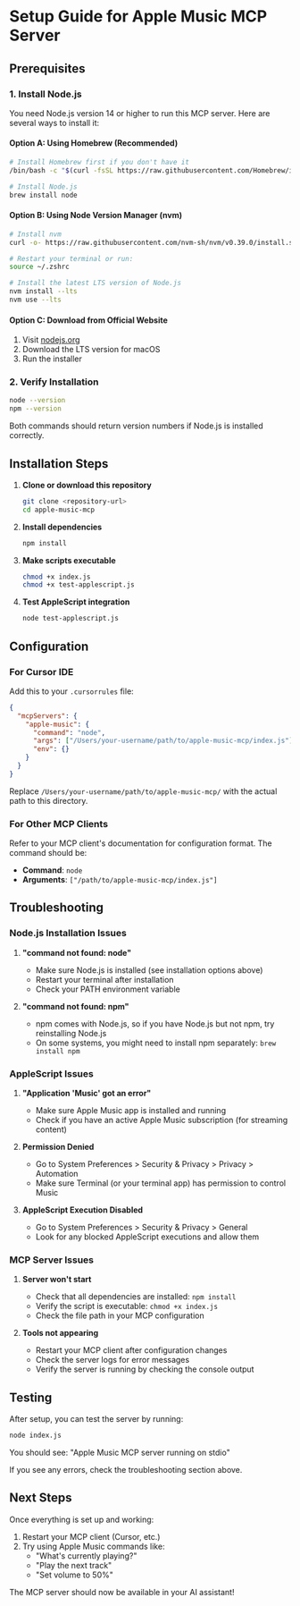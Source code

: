 # Setup Guide for Apple Music MCP Server

## Prerequisites

### 1. Install Node.js

You need Node.js version 14 or higher to run this MCP server. Here are several ways to install it:

#### Option A: Using Homebrew (Recommended)
```bash
# Install Homebrew first if you don't have it
/bin/bash -c "$(curl -fsSL https://raw.githubusercontent.com/Homebrew/install/HEAD/install.sh)"

# Install Node.js
brew install node
```

#### Option B: Using Node Version Manager (nvm)
```bash
# Install nvm
curl -o- https://raw.githubusercontent.com/nvm-sh/nvm/v0.39.0/install.sh | bash

# Restart your terminal or run:
source ~/.zshrc

# Install the latest LTS version of Node.js
nvm install --lts
nvm use --lts
```

#### Option C: Download from Official Website
1. Visit [nodejs.org](https://nodejs.org/)
2. Download the LTS version for macOS
3. Run the installer

### 2. Verify Installation
```bash
node --version
npm --version
```

Both commands should return version numbers if Node.js is installed correctly.

## Installation Steps

1. **Clone or download this repository**
   ```bash
   git clone <repository-url>
   cd apple-music-mcp
   ```

2. **Install dependencies**
   ```bash
   npm install
   ```

3. **Make scripts executable**
   ```bash
   chmod +x index.js
   chmod +x test-applescript.js
   ```

4. **Test AppleScript integration**
   ```bash
   node test-applescript.js
   ```

## Configuration

### For Cursor IDE

Add this to your `.cursorrules` file:

```json
{
  "mcpServers": {
    "apple-music": {
      "command": "node",
      "args": ["/Users/your-username/path/to/apple-music-mcp/index.js"],
      "env": {}
    }
  }
}
```

Replace `/Users/your-username/path/to/apple-music-mcp/` with the actual path to this directory.

### For Other MCP Clients

Refer to your MCP client's documentation for configuration format. The command should be:
- **Command**: `node`
- **Arguments**: `["/path/to/apple-music-mcp/index.js"]`

## Troubleshooting

### Node.js Installation Issues

1. **"command not found: node"**
   - Make sure Node.js is installed (see installation options above)
   - Restart your terminal after installation
   - Check your PATH environment variable

2. **"command not found: npm"**
   - npm comes with Node.js, so if you have Node.js but not npm, try reinstalling Node.js
   - On some systems, you might need to install npm separately: `brew install npm`

### AppleScript Issues

1. **"Application 'Music' got an error"**
   - Make sure Apple Music app is installed and running
   - Check if you have an active Apple Music subscription (for streaming content)

2. **Permission Denied**
   - Go to System Preferences > Security & Privacy > Privacy > Automation
   - Make sure Terminal (or your terminal app) has permission to control Music

3. **AppleScript Execution Disabled**
   - Go to System Preferences > Security & Privacy > General
   - Look for any blocked AppleScript executions and allow them

### MCP Server Issues

1. **Server won't start**
   - Check that all dependencies are installed: `npm install`
   - Verify the script is executable: `chmod +x index.js`
   - Check the file path in your MCP configuration

2. **Tools not appearing**
   - Restart your MCP client after configuration changes
   - Check the server logs for error messages
   - Verify the server is running by checking the console output

## Testing

After setup, you can test the server by running:

```bash
node index.js
```

You should see: "Apple Music MCP server running on stdio"

If you see any errors, check the troubleshooting section above.

## Next Steps

Once everything is set up and working:

1. Restart your MCP client (Cursor, etc.)
2. Try using Apple Music commands like:
   - "What's currently playing?"
   - "Play the next track"
   - "Set volume to 50%"

The MCP server should now be available in your AI assistant! 